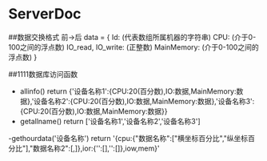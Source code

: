 ServerDoc
=============

##数据交换格式
前->后
data = {
	Id: (代表数组所属机器的字符串)
	CPU: (介于0-100之间的浮点数)
	IO_read, IO_write: (正整数)
	MainMemory: (介于0-100之间的浮点数)
}


##1111数据库访问函数

- allinfo() return  {'设备名称1':{CPU:20(百分数),IO:数据,MainMemory:数据},'设备名称2':{CPU:20(百分数),IO:数据,MainMemory:数据},'设备名称3':{CPU:20(百分数),IO:数据,MainMemory:数据}}
- getallname() return ['设备名称1','设备名称2','设备名称3']

-gethourdata('设备名称') return '{cpu:{"数据名称":["横坐标百分比","纵坐标百分比"],"数据名称2":[,]},ior:{'':[],'':[]},iow,mem}'
